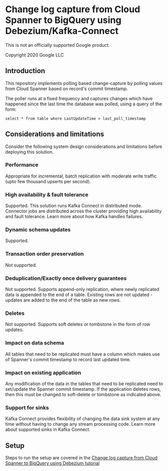 # Change log capture from Cloud Spanner to BigQuery using Debezium/Kafka-Connect

This is not an officially supported Google product.

Copyright 2020 Google LLC

## Introduction

This repository implements polling based change-capture by polling values from
Cloud Spanner based on record's commit timestamp.

The poller runs at a fixed frequency and captures changes which have happened
since the last time the database was polled, using a query of the form:

```
select * from table where LastUpdateTime > last_poll_timestamp
```

## Considerations and limitations

Consider the following system design considerations and limitations before
deploying this solution.

### Performance

Appropriate for incremental, batch replication with moderate write traffic (upto
few thousand upserts per second).

### High availability & fault tolerance

Supported. This solution runs Kafka Connect in distributed mode. Connector jobs
are distributed across the cluster providing high availability and fault
tolerance. Learn more about how Kafka handles failures.

### Dynamic schema updates

Supported.

### Transaction order preservation

Not supported.

### Deduplication/Exactly once delivery guarantees

Not supported. Supports append-only replication, where newly replicated data is
appended to the end of a table. Existing rows are not updated - updates are
added to the end of the table as new rows.

### Deletes

Not supported. Supports soft deletes or tombstone in the form of row updates.

### Impact on data schema

All tables that need to be replicated must have a column which makes use of
Spanner's commit timestamp to record last updated time.

### Impact on existing application

Any modification of the data in the tables that need to be replicated need to
set/update the Spanner commit timestamp. If the application deletes rows, then
this must be changed to soft-delete or tombstone as indicated above.

### Support for sinks

Kafka Connect provides flexibility of changing the data sink system at any time
without having to change any stream processing code. Learn more about supported
sinks in Kafka Connect.

## Setup

Steps to run the setup are covered in the
[Change log capture from Cloud Spanner to BigQuery using Debezium tutorial](https://cloud.google.com/solutions/capturing-change-logs-with-debezium)
